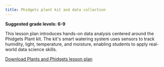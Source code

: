 ```yaml
---
title: Phidgets plant kit and data collection
---
```

<p><b>Suggested grade levels: 6-9</b></p>
<p>This lesson plan introduces hands-on data analysis centered around the Phidgets Plant kit. The kit's smart watering system uses sensors to track humidity, light, temperature, and moisture, enabling students to apply real-world data science skills.</p>

<a href="Lesson-Plan-Plants-and-Phidgets.pdf" target="_blank"> Download Plants and Phidgets lesson plan</a>
